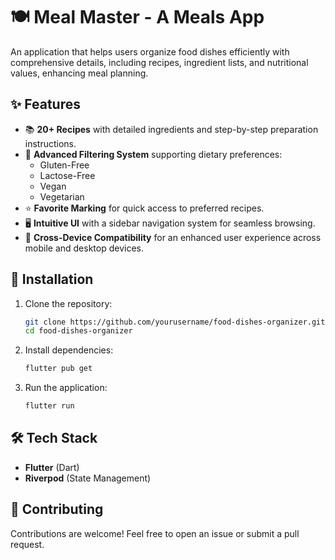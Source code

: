 # 🍽️ Meal Master - A Meals App

An application that helps users organize food dishes efficiently with comprehensive details, including recipes, ingredient lists, and nutritional values, enhancing meal planning.

## ✨ Features

- 📚 **20+ Recipes** with detailed ingredients and step-by-step preparation instructions.
- 🥗 **Advanced Filtering System** supporting dietary preferences:
  - Gluten-Free
  - Lactose-Free
  - Vegan
  - Vegetarian
- ⭐ **Favorite Marking** for quick access to preferred recipes.
- 🖥️ **Intuitive UI** with a sidebar navigation system for seamless browsing.
- 📱 **Cross-Device Compatibility** for an enhanced user experience across mobile and desktop devices.

## 🚀 Installation

1. Clone the repository:
   ```sh
   git clone https://github.com/yourusername/food-dishes-organizer.git
   cd food-dishes-organizer
   ```
2. Install dependencies:
   ```sh
   flutter pub get
   ```
3. Run the application:
   ```sh
   flutter run
   ```

## 🛠️ Tech Stack

- **Flutter** (Dart)
- **Riverpod** (State Management)


## 🤝 Contributing

Contributions are welcome! Feel free to open an issue or submit a pull request.

